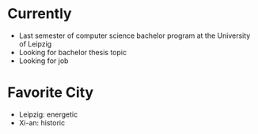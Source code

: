 # Currently

- Last semester of computer science bachelor program at the University of Leipzig
- Looking for bachelor thesis topic
- Looking for job

# Favorite City

- Leipzig: energetic
- Xi-an: historic

